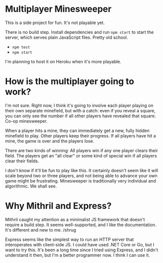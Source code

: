 # Multiplayer Minesweeper

This is a side project for fun. It's not playable yet.

There is no build step. Install dependencies and run `npm start` to start the server, which serves plain JavaScript files. Pretty old school.

* `npm test`
* `npm start`

I'm planning to host it on Heroku when it's more playable.

# How is the multiplayer going to work?

I'm not sure. Right now, I think it's going to involve each player playing on their own separate
minefield, but with a catch: even if you reveal a square, you can only see the number if all
other players have revealed that square. Co-op minesweeper.

When a player hits a mine, they can immediately get a new, fully hidden minefield to play. 
Other players keep their progress. If all players have hit a mine, the game is over and 
the players lose.

There are two kinds of winning: All players win if any one player clears their field.
The players get an "all clear" or some kind of special win if all players clear their fields.

I don't know if it'll be fun to play like this. It certainly doesn't seem like it will scale beyond
two or three players, and not being able to advance your own game might be frustrating. Minesweeper
is traditionally very individual and algorithmic. We shall see.

# Why Mithril and Express?

Mithril caught my attention as a minimalist JS framework that doesn't require a build step.
It seems well-supported, and I like the documentation. It's different and new to me. /shrug

Express seems like the simplest way to run an HTTP server that interoperates with client-side JS.
I could have used .NET Core or Go, but I want to try this. It's been a long time since I tried
using Express, and I didn't understand it then, but I'm a better programmer now. I think I can use it.
